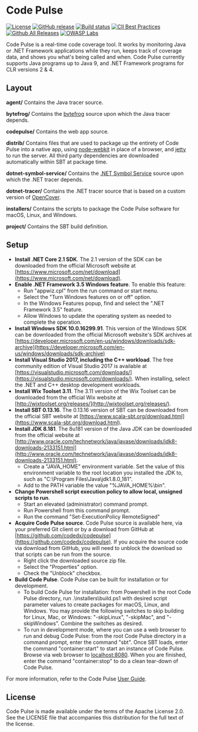 # Code Pulse

[![License](https://img.shields.io/badge/License-Apache%202.0-blue.svg)](https://opensource.org/licenses/Apache-2.0) [![GitHub release](https://img.shields.io/github/release/codedx/codepulse.svg)](https://github.com/codedx/codepulse/releases) [![Build status](https://ci.appveyor.com/api/projects/status/ifckp12pjgi96jxs?svg=true)](https://ci.appveyor.com/project/CodeDx/codepulse) [![CII Best Practices](https://bestpractices.coreinfrastructure.org/projects/1760/badge)](https://bestpractices.coreinfrastructure.org/projects/1760) [![Github All Releases](https://img.shields.io/github/downloads/codedx/codepulse/total.svg)](https://github.com/codedx/codepulse) [![OWASP Labs](https://img.shields.io/badge/owasp-labs%20project-f7b73c.svg)](https://www.owasp.org/index.php/OWASP_Project_Inventory#tab=Labs_Projects)

Code Pulse is a real-time code coverage tool. It works by monitoring Java or .NET Framework applications while they run, keeps track of coverage data, and shows you what's being called and when. Code Pulse currently supports Java programs up to Java 9, and .NET Framework programs for CLR versions 2 & 4.

## Layout

**agent/** Contains the Java tracer source.

**bytefrog/** Contains the [bytefrog](https://github.com/codedx/bytefrog) source upon which the Java tracer depends.

**codepulse/** Contains the web app source.

**distrib/** Contains files that are used to package up the entirety of Code Pulse into a native app, using [node-webkit](https://github.com/rogerwang/node-webkit) in place of a browser, and [jetty](http://www.eclipse.org/jetty/) to run the server. All third party dependencies are downloaded automatically within SBT at package time.

**dotnet-symbol-service/** Contains the [.NET Symbol Service](https://github.com/codedx/dotnet-symbol-service) source upon which the .NET tracer depends.

**dotnet-tracer/** Contains the .NET tracer source that is based on a custom version of [OpenCover](https://github.com/codedx/opencover).

**installers/** Contains the scripts to package the Code Pulse software for macOS, Linux, and Windows.

**project/** Contains the SBT build definition.

## Setup

* **Install .NET Core 2.1 SDK**. The 2.1 version of the SDK can be downloaded from the official Microsoft website at [https://www.microsoft.com/net/download](https://www.microsoft.com/net/download).
* **Enable .NET Framework 3.5 Windows feature**. To enable this feature:
  - Run "appwiz.cpl" from the run command or start menu.
  - Select the "Turn Windows features on or off" option.
  - In the Windows Features popup, find and select the ".NET Framework 3.5" feature.
  - Allow Windows to update the operating system as needed to complete the operation.
* **Install Windows SDK 10.0.16299.91**. This version of the Windows SDK can be downloaded from the official Microsoft website's SDK archives at [https://developer.microsoft.com/en-us/windows/downloads/sdk-archive](https://developer.microsoft.com/en-us/windows/downloads/sdk-archive)
* **Install Visual Studio 2017, including the C++ workload**. The free community edition of Visual Studio 2017 is available at [https://visualstudio.microsoft.com/downloads/](https://visualstudio.microsoft.com/downloads/). When installing, select the .NET and C++ desktop development workloads.
* **Install Wix Toolset 3.11**. The 3.11 version of the Wix Toolset can be downloaded from the official Wix website at [http://wixtoolset.org/releases/](http://wixtoolset.org/releases/).
* **Install SBT 0.13.16**. The 0.13.16 version of SBT can be downloaded from the official SBT website at [https://www.scala-sbt.org/download.html](https://www.scala-sbt.org/download.html).
* **Install JDK 8.181**. The 8u181 version of the Java JDK can be downloaded from the official website at [http://www.oracle.com/technetwork/java/javase/downloads/jdk8-downloads-2133151.html](http://www.oracle.com/technetwork/java/javase/downloads/jdk8-downloads-2133151.html).
  - Create a "JAVA_HOME" environment variable. Set the value of this environment variable to the root location you installed the JDK to, such as "C:\Program Files\Java\jdk1.8.0_181".
  - Add to the PATH variable the value "%JAVA_HOME%\bin".
* **Change Powershell script execution policy to allow local, unsigned scripts to run**.
  - Start an elevated (administrator) command prompt.
  - Run Powershell from this command prompt.
  - Run the command "Set-ExecutionPolicy RemoteSigned"
* **Acquire Code Pulse source**. Code Pulse source is available here, via your preferred Git client or by a download from GitHub at [https://github.com/codedx/codepulse](https://github.com/codedx/codepulse). If you acquire the source code via download from GitHub, you will need to unblock the download so that scripts can be run from the source.
  - Right click the downloaded source zip file.
  - Select the "Properties" option.
  - Check the "Unblock" checkbox. 
* **Build Code Pulse**. Code Pulse can be built for installation or for development.
  - To build Code Pulse for installation: from Powershell in the root Code Pulse directory, run .\installers\build.ps1 with desired script parameter values to create packages for macOS, Linux, and Windows. You may provide the following switches to skip building for Linux, Mac, or Windows: "-skipLinux", "-skipMac", and "-skipWindows". Combine the switches as desired.
  - To run in development mode, where you can use a web browser to run and debug Code Pulse: from the root Code Pulse directory in a command prompt, enter the command "sbt". Once SBT loads, enter the command "container:start" to start an instance of Code Pulse. Browse via web browser to [localhost:8080](http://localhost:8080). When you are finished, enter the command "container:stop" to do a clean tear-down of Code Pulse. 

For more information, refer to the Code Pulse [User Guide](https://github.com/codedx/codepulse/wiki/user-guide).

## License

Code Pulse is made available under the terms of the Apache License 2.0. See the LICENSE file that accompanies this distribution for the full text of the license.
